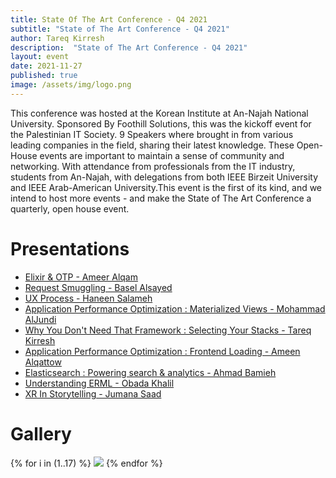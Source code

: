 ```yaml
---
title: State Of The Art Conference - Q4 2021
subtitle: "State of The Art Conference - Q4 2021"
author: Tareq Kirresh
description:  "State of The Art Conference - Q4 2021"
layout: event
date: 2021-11-27
published: true
image: /assets/img/logo.png
---
```

This conference was hosted at the Korean Institute at An-Najah National University. Sponsored By Foothill Solutions, this was the kickoff event for the Palestinian IT Society. 9 Speakers where brought in from various leading companies in the field, sharing their latest knowledge. These Open-House events are important to maintain a sense of community and networking. With attendance from professionals from the IT industry, students from An-Najah, with delegations from both IEEE Birzeit University and IEEE Arab-American University.This event is the first of its kind, and we intend to host more events - and make the State of The Art Conference a quarterly, open house event.

# Presentations

- [Elixir & OTP - Ameer Alqam](/slideshows/2021-11-27-ameer-alqam-elixir)
- [Request Smuggling - Basel Alsayed](/slideshows/2021-11-27-basel-alsayed-request-smuggling-vulnerability)
- [UX Process - Haneen Salameh](/slideshows/2021-11-27-haneen-salameh-ux)
- [Application Performance Optimization : Materialized Views - Mohammad AlJundi](/slideshows/2021-11-27-mohammad-aljundi-materialized-views)
- [Why You Don't Need That Framework : Selecting Your Stacks - Tareq Kirresh](/slideshows/2021-11-27-tareq-kirresh-overnegineering)
- [Application Performance Optimization : Frontend Loading - Ameen Alqattow](/slideshows/2021-11-27-ameen-alqattow-frontend-optimization)
- [Elasticsearch : Powering search & analytics - Ahmad Bamieh](/slideshows/2021-11-27-ahmad-bamieh-elasticsearch)
- [Understanding ERML - Obada Khalil](/slideshows/2021-11-27-obadakhalili-erml)
- [XR In Storytelling - Jumana Saad](/slideshows/2021-11-27-jumana-saad-XR)

# Gallery

<div class="event-gallery">
{% for i in (1..17) %}
  <img src="/assets/events/2021-11-27-state-of-the-art/{{i}}.jpg"/>
{% endfor %}
</div>